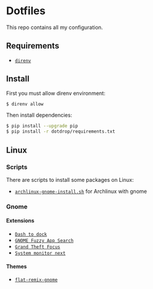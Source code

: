 # Dotfiles

This repo contains all my configuration.

## Requirements

- [`direnv`](https://direnv.net/)

## Install

First you must allow direnv environment:

```sh
$ direnv allow
```

Then install dependencies:

```sh
$ pip install --upgrade pip
$ pip install -r dotdrop/requirements.txt
```

## Linux

### Scripts

There are scripts to install some packages on Linux:

- [`archlinux-gnome-install.sh`](archlinux-gnome-install.sh) for Archlinux with gnome

### Gnome

#### Extensions

- [`Dash to dock`](https://micheleg.github.io/dash-to-dock/)
- [`GNOME Fuzzy App Search`](https://extensions.gnome.org/extension/3956/gnome-fuzzy-app-search/)
- [`Grand Theft Focus`](https://extensions.gnome.org/extension/5410/grand-theft-focus/)
- [`System monitor next`](https://extensions.gnome.org/extension/3010/system-monitor-next/)

#### Themes

- [`flat-remix-gnome`](https://www.gnome-look.org/p/1013030/)
